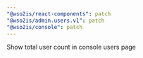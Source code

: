 ```yaml
---
"@wso2is/react-components": patch
"@wso2is/admin.users.v1": patch
"@wso2is/console": patch
---
```


Show total user count in console users page
